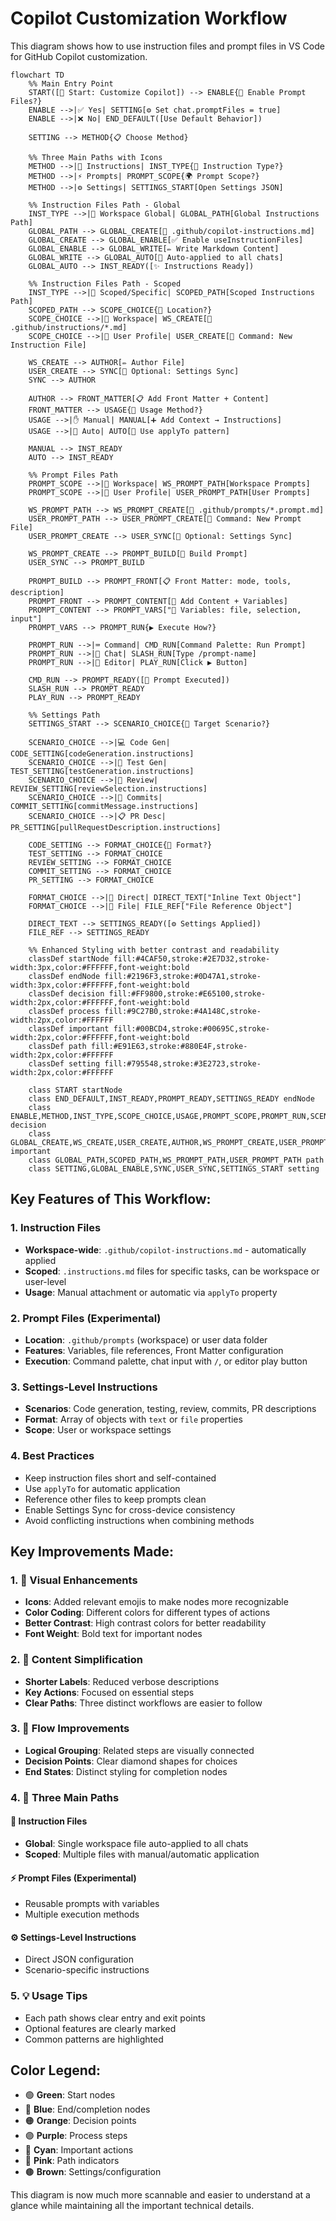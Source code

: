 # Copilot Customization Workflow

This diagram shows how to use instruction files and prompt files in VS Code for GitHub Copilot customization.

```mermaid
flowchart TD
    %% Main Entry Point
    START([🚀 Start: Customize Copilot]) --> ENABLE{🔧 Enable Prompt Files?}
    ENABLE -->|✅ Yes| SETTING[⚙️ Set chat.promptFiles = true]
    ENABLE -->|❌ No| END_DEFAULT([Use Default Behavior])
    
    SETTING --> METHOD{📋 Choose Method}
    
    %% Three Main Paths with Icons
    METHOD -->|📄 Instructions| INST_TYPE{📝 Instruction Type?}
    METHOD -->|⚡ Prompts| PROMPT_SCOPE{🌍 Prompt Scope?}
    METHOD -->|⚙️ Settings| SETTINGS_START[Open Settings JSON]
    
    %% Instruction Files Path - Global
    INST_TYPE -->|🏢 Workspace Global| GLOBAL_PATH[Global Instructions Path]
    GLOBAL_PATH --> GLOBAL_CREATE[📁 .github/copilot-instructions.md]
    GLOBAL_CREATE --> GLOBAL_ENABLE[✅ Enable useInstructionFiles]
    GLOBAL_ENABLE --> GLOBAL_WRITE[✏️ Write Markdown Content]
    GLOBAL_WRITE --> GLOBAL_AUTO[🤖 Auto-applied to all chats]
    GLOBAL_AUTO --> INST_READY([✨ Instructions Ready])
    
    %% Instruction Files Path - Scoped
    INST_TYPE -->|🎯 Scoped/Specific| SCOPED_PATH[Scoped Instructions Path]
    SCOPED_PATH --> SCOPE_CHOICE{📍 Location?}
    SCOPE_CHOICE -->|🏢 Workspace| WS_CREATE[📁 .github/instructions/*.md]
    SCOPE_CHOICE -->|👤 User Profile| USER_CREATE[👤 Command: New Instruction File]
    
    WS_CREATE --> AUTHOR[✏️ Author File]
    USER_CREATE --> SYNC[🔄 Optional: Settings Sync]
    SYNC --> AUTHOR
    
    AUTHOR --> FRONT_MATTER[📋 Add Front Matter + Content]
    FRONT_MATTER --> USAGE{🎯 Usage Method?}
    USAGE -->|✋ Manual| MANUAL[➕ Add Context → Instructions]
    USAGE -->|🤖 Auto| AUTO[📌 Use applyTo pattern]
    
    MANUAL --> INST_READY
    AUTO --> INST_READY
    
    %% Prompt Files Path
    PROMPT_SCOPE -->|🏢 Workspace| WS_PROMPT_PATH[Workspace Prompts]
    PROMPT_SCOPE -->|👤 User Profile| USER_PROMPT_PATH[User Prompts]
    
    WS_PROMPT_PATH --> WS_PROMPT_CREATE[📁 .github/prompts/*.prompt.md]
    USER_PROMPT_PATH --> USER_PROMPT_CREATE[👤 Command: New Prompt File]
    USER_PROMPT_CREATE --> USER_SYNC[🔄 Optional: Settings Sync]
    
    WS_PROMPT_CREATE --> PROMPT_BUILD[🔨 Build Prompt]
    USER_SYNC --> PROMPT_BUILD
    
    PROMPT_BUILD --> PROMPT_FRONT[📋 Front Matter: mode, tools, description]
    PROMPT_FRONT --> PROMPT_CONTENT[📝 Add Content + Variables]
    PROMPT_CONTENT --> PROMPT_VARS["🔧 Variables: file, selection, input"]
    PROMPT_VARS --> PROMPT_RUN{▶️ Execute How?}
    
    PROMPT_RUN -->|⌨️ Command| CMD_RUN[Command Palette: Run Prompt]
    PROMPT_RUN -->|💬 Chat| SLASH_RUN[Type /prompt-name]
    PROMPT_RUN -->|📝 Editor| PLAY_RUN[Click ▶️ Button]
    
    CMD_RUN --> PROMPT_READY([🎉 Prompt Executed])
    SLASH_RUN --> PROMPT_READY
    PLAY_RUN --> PROMPT_READY
    
    %% Settings Path
    SETTINGS_START --> SCENARIO_CHOICE{🎯 Target Scenario?}
    
    SCENARIO_CHOICE -->|💻 Code Gen| CODE_SETTING[codeGeneration.instructions]
    SCENARIO_CHOICE -->|🧪 Test Gen| TEST_SETTING[testGeneration.instructions]
    SCENARIO_CHOICE -->|👀 Review| REVIEW_SETTING[reviewSelection.instructions]
    SCENARIO_CHOICE -->|📝 Commits| COMMIT_SETTING[commitMessage.instructions]
    SCENARIO_CHOICE -->|📋 PR Desc| PR_SETTING[pullRequestDescription.instructions]
    
    CODE_SETTING --> FORMAT_CHOICE{📄 Format?}
    TEST_SETTING --> FORMAT_CHOICE
    REVIEW_SETTING --> FORMAT_CHOICE
    COMMIT_SETTING --> FORMAT_CHOICE
    PR_SETTING --> FORMAT_CHOICE
    
    FORMAT_CHOICE -->|📝 Direct| DIRECT_TEXT["Inline Text Object"]
    FORMAT_CHOICE -->|📁 File| FILE_REF["File Reference Object"]
    
    DIRECT_TEXT --> SETTINGS_READY([⚙️ Settings Applied])
    FILE_REF --> SETTINGS_READY
    
    %% Enhanced Styling with better contrast and readability
    classDef startNode fill:#4CAF50,stroke:#2E7D32,stroke-width:3px,color:#FFFFFF,font-weight:bold
    classDef endNode fill:#2196F3,stroke:#0D47A1,stroke-width:3px,color:#FFFFFF,font-weight:bold
    classDef decision fill:#FF9800,stroke:#E65100,stroke-width:2px,color:#FFFFFF,font-weight:bold
    classDef process fill:#9C27B0,stroke:#4A148C,stroke-width:2px,color:#FFFFFF
    classDef important fill:#00BCD4,stroke:#00695C,stroke-width:2px,color:#FFFFFF,font-weight:bold
    classDef path fill:#E91E63,stroke:#880E4F,stroke-width:2px,color:#FFFFFF
    classDef setting fill:#795548,stroke:#3E2723,stroke-width:2px,color:#FFFFFF
    
    class START startNode
    class END_DEFAULT,INST_READY,PROMPT_READY,SETTINGS_READY endNode
    class ENABLE,METHOD,INST_TYPE,SCOPE_CHOICE,USAGE,PROMPT_SCOPE,PROMPT_RUN,SCENARIO_CHOICE,FORMAT_CHOICE decision
    class GLOBAL_CREATE,WS_CREATE,USER_CREATE,AUTHOR,WS_PROMPT_CREATE,USER_PROMPT_CREATE,PROMPT_BUILD,FRONT_MATTER,PROMPT_FRONT important
    class GLOBAL_PATH,SCOPED_PATH,WS_PROMPT_PATH,USER_PROMPT_PATH path
    class SETTING,GLOBAL_ENABLE,SYNC,USER_SYNC,SETTINGS_START setting
```


## Key Features of This Workflow:

### 1. Instruction Files
- **Workspace-wide**: `.github/copilot-instructions.md` - automatically applied
- **Scoped**: `.instructions.md` files for specific tasks, can be workspace or user-level
- **Usage**: Manual attachment or automatic via `applyTo` property

### 2. Prompt Files (Experimental)
- **Location**: `.github/prompts` (workspace) or user data folder
- **Features**: Variables, file references, Front Matter configuration
- **Execution**: Command palette, chat input with `/`, or editor play button

### 3. Settings-Level Instructions
- **Scenarios**: Code generation, testing, review, commits, PR descriptions
- **Format**: Array of objects with `text` or `file` properties
- **Scope**: User or workspace settings

### 4. Best Practices
- Keep instruction files short and self-contained
- Use `applyTo` for automatic application
- Reference other files to keep prompts clean
- Enable Settings Sync for cross-device consistency
- Avoid conflicting instructions when combining methods

## Key Improvements Made:

### 1. 🎨 **Visual Enhancements**
- **Icons**: Added relevant emojis to make nodes more recognizable
- **Color Coding**: Different colors for different types of actions
- **Better Contrast**: High contrast colors for better readability
- **Font Weight**: Bold text for important nodes

### 2. 📝 **Content Simplification**
- **Shorter Labels**: Reduced verbose descriptions
- **Key Actions**: Focused on essential steps
- **Clear Paths**: Three distinct workflows are easier to follow

### 3. 🔄 **Flow Improvements**
- **Logical Grouping**: Related steps are visually connected
- **Decision Points**: Clear diamond shapes for choices
- **End States**: Distinct styling for completion nodes

### 4. 🎯 **Three Main Paths**

#### **📄 Instruction Files**
- **Global**: Single workspace file auto-applied to all chats
- **Scoped**: Multiple files with manual/automatic application

#### **⚡ Prompt Files** (Experimental)
- Reusable prompts with variables
- Multiple execution methods

#### **⚙️ Settings-Level Instructions**
- Direct JSON configuration
- Scenario-specific instructions

### 5. 💡 **Usage Tips**
- Each path shows clear entry and exit points
- Optional features are clearly marked
- Common patterns are highlighted

## Color Legend:
- 🟢 **Green**: Start nodes
- 🔵 **Blue**: End/completion nodes  
- 🟠 **Orange**: Decision points
- 🟣 **Purple**: Process steps
- 🔷 **Cyan**: Important actions
- 🔴 **Pink**: Path indicators
- 🟤 **Brown**: Settings/configuration

This diagram is now much more scannable and easier to understand at a glance while maintaining all the important technical details.